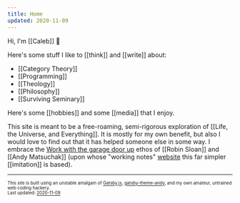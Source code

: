```yaml
---
title: Home
updated: 2020-11-09
---
```


Hi, I'm [[Caleb]] 👋

Here's some stuff I like to [[think]] and [[write]] about:

- [[Category Theory]]
- [[Programming]]
- [[Theology]]
- [[Philosophy]]
- [[Surviving Seminary]]

Here's some [[hobbies]] and some [[media]] that I enjoy.

This site is meant to be a free-roaming, semi-rigorous exploration of [[Life, the Universe, and Everything]]. It is mostly for my own benefit, but also I would love to find out that it has helped someone else in some way. I embrace the <a href="https://notes.andymatuschak.org/About_these_notes?stackedNotes=Work_with_the_garage_door_up" target="_blank">Work with the garage door up</a> ethos of [[Robin Sloan]] and [[Andy Matsuchak]] (upon whose "working notes" <a href="https://notes.andymatuschak.org/About_these_notes" target="_blank">website</a> this far simpler [[imitation]] is based).

---

<sub><sup>This site is built using an unstable amalgam of <a href="https://www.gatsbyjs.com/" target="_blank">Gatsby.js</a>, <a href="https://github.com/aravindballa/gatsby-theme-andy" target="_blank">gatsby-theme-andy</a>, and my own amateur, untrained web coding hackery. </sup></sub><br/>
<sub><sup>Last updated: <a href="https://github.com/CFiggers/calebsnotes" target="_blank">2020-11-09</a></sup></sub>
